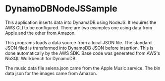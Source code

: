 # DynamoDBNodeJSSample

This application inserts data into DynamaDB using NodeJS. It requires the AWS CLI to be configured. There are two examples one using data from Apple and the other from Amazon.

This programs loads a data source from a local JSON file. The standard JSON filed is transformed into DynamoDB JSON before insertion. This is done automatically by the AWS SDK. Base code was generated from AWS's NoSQL Workbench for DynamoDB.

The music data file selena.json came from the Apple Music service. The bin data json for the images came from Amazon.

